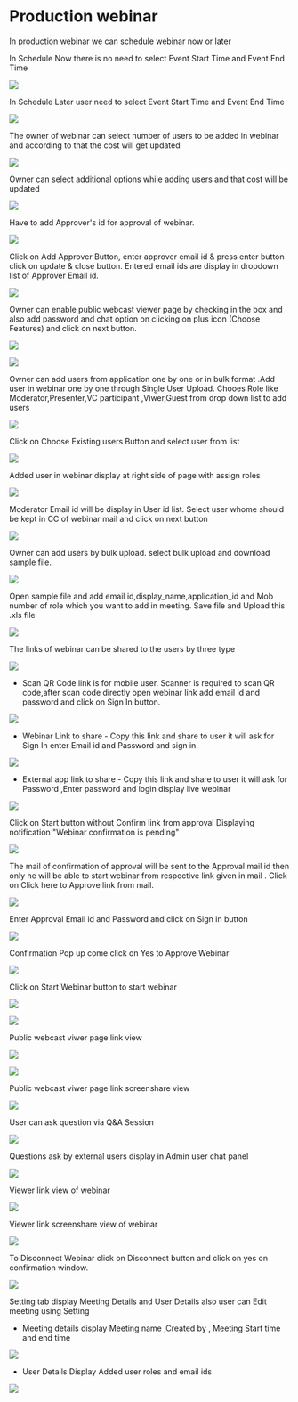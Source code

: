 # Production webinar

 In production webinar we can schedule webinar now or later

In Schedule Now there is no need to select Event Start Time and Event End Time

![](../.gitbook/assets/schedule_later.PNG)

In Schedule Later user need to select Event Start Time and Event End Time

![](../.gitbook/assets/image%20%2838%29.png)

The owner of webinar can select number of users to be added in webinar and according to that the cost will get updated

![](../.gitbook/assets/image%20%28132%29.png)

Owner can select additional options while adding users and that cost will be updated

![](../.gitbook/assets/image%20%2859%29.png)

Have to add Approver's id for approval of webinar. 

![](../.gitbook/assets/image%20%2849%29.png)

Click on Add Approver Button, enter approver email id & press enter button click on update & close button. Entered email ids are display in dropdown list of Approver Email id.

![](../.gitbook/assets/image%20%28136%29.png)

Owner can enable public webcast viewer page by checking in the box and also add password and chat option on clicking on plus icon \(Choose Features\) and click on next button.

![](../.gitbook/assets/image%20%2852%29.png)

![](../.gitbook/assets/image%20%28101%29.png)

Owner can add users from application one by one or in bulk format .Add user in webinar one by one through Single User Upload. Chooes Role like Moderator,Presenter,VC participant ,Viwer,Guest from drop down list to add users 

![](../.gitbook/assets/image%20%28126%29.png)

Click on Choose Existing users Button and select user from list 

![](../.gitbook/assets/image%20%2896%29.png)

Added user in webinar display at right side of page with assign roles

![](../.gitbook/assets/image%20%2860%29.png)

 Moderator Email id will be display in User id list. Select user whome should be kept in CC of webinar mail and click on next button

![](../.gitbook/assets/image%20%28135%29.png)

Owner can add users by bulk upload. select bulk upload and download sample file.

![](../.gitbook/assets/image%20%2888%29.png)

Open sample file and add email id,display\_name,application\_id and Mob number of role which you want to add in meeting. Save file and Upload this .xls file 

![](../.gitbook/assets/image%20%28142%29.png)

 The links of webinar can be shared to the users by three type

![](../.gitbook/assets/image%20%28158%29.png)

* Scan QR Code link is for mobile user. Scanner is required to scan QR code,after scan code directly open webinar link add email id and password and click on Sign In button.

![](../.gitbook/assets/image%20%2886%29.png)

* Webinar Link to share - Copy this link and share to user it will ask for Sign In enter Email id and Password and sign in.

![](../.gitbook/assets/image%20%28133%29.png)

* External app link to share - Copy this link and share to user it will ask for Password ,Enter password and login display live webinar

![](../.gitbook/assets/image%20%2883%29.png)

Click on Start button without Confirm link from approval Displaying notification "Webinar confirmation is pending"

![](../.gitbook/assets/image%20%2828%29.png)

The mail of confirmation of approval will be sent to the Approval mail id then only he will be able to start webinar from respective link given in mail . Click on Click here to Approve link from mail.

![](../.gitbook/assets/image%20%2855%29.png)

Enter Approval Email id and Password and click on Sign in button

![](../.gitbook/assets/image%20%283%29.png)

Confirmation Pop up come click on Yes to Approve Webinar

![](../.gitbook/assets/image%20%28113%29.png)

Click on Start Webinar button to start webinar

![](../.gitbook/assets/image%20%28153%29.png)

![](../.gitbook/assets/image%20%28110%29.png)

Public webcast viwer page link view

![](../.gitbook/assets/image%20%2869%29.png)

![](../.gitbook/assets/image%20%28109%29.png)

Public webcast viwer page link screenshare view

![](../.gitbook/assets/image%20%2899%29.png)

User can ask question via Q&A Session 

![](../.gitbook/assets/image%20%285%29.png)

Questions ask by external users display in Admin user chat panel

![](../.gitbook/assets/image%20%28116%29.png)

Viewer link view of webinar

![](../.gitbook/assets/image%20%2840%29.png)

Viewer link screenshare view of webinar

![](../.gitbook/assets/image%20%2817%29.png)

To Disconnect Webinar click on Disconnect button and click on yes on confirmation window.

![](../.gitbook/assets/image%20%2876%29.png)

Setting tab display Meeting Details and User Details also user can Edit meeting using Setting

* Meeting details display Meeting name ,Created by , Meeting Start time and end time

![](../.gitbook/assets/image%20%2814%29.png)

* User Details Display Added user roles and email ids 

![](../.gitbook/assets/image%20%2836%29.png)

